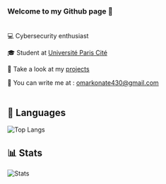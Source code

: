 ### Welcome to my Github page  📝 <br><br>

💻  Cybersecurity enthusiast <br>

🎓  Student at <a href="https://u-paris.fr">Université Paris Cité</a> <br>

📂  Take a look at my <a href="https://github.com/omvr-yr?tab=repositories">projects</a><br>

📨  You can write me at : omarkonate430@gmail.com <br><br>


## 🧰 Languages

![Top Langs](https://github-readme-stats.vercel.app/api/top-langs/?username=omvr-yr&layout=compact&langs_count=8)


## 📊 Stats
![Stats](https://github-readme-stats.vercel.app/api?username=omvr-yr&include_all_commits=true&count_private=true&show_icons=true&hide=contribs,prs&border_color=000000)
